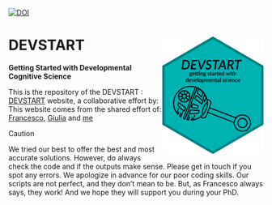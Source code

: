 

[![DOI](https://zenodo.org/badge/501816247.svg)](https://zenodo.org/doi/10.5281/zenodo.13361295)


# DEVSTART <a href="[https://dplyr.tidyverse.org](https://tommasoghilardi.github.io/DevStart/)"><img src='images/LOGO.png' width='200' align="right" /></a>

**Getting Started with Developmental Cognitive Science**


This is the repository of the DEVSTART  : [DEVSTART](https://tommasoghilardi.github.io/DevStart/) website, a collaborative effort by:
This website comes from the shared effort of: [Francesco](https://www.ru.nl/en/people/poli-f), [Giulia](https://cbcd.bbk.ac.uk/people/students/giulia-serino) and [me](https://tommasoghilardi.github.io)



> [!CAUTION]
> We tried our best to offer the best and most accurate solutions. However, do always check the code and if the outputs make sense. Please get in touch if you spot any errors.
> We apologize in advance for our poor coding skills. Our scripts are not perfect, and they don’t mean to be. But, as Francesco always says, they work! And we hope they will support you during your PhD.

